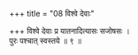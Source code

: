 +++
title = "08 विश्वे देवाः"

+++
विश्वे देवाः प्र यातनादित्यासः सजोषसः ।  
पुरः पश्चात् स्वस्तये ॥ ९ ॥